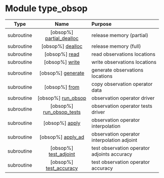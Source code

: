 # Module type_obsop

| Type | Name | Purpose |
| :--: | :--: | :---------- |
| subroutine | [obsop%] [partial_dealloc](https://github.com/benjaminmenetrier/bump/tree/master/src/type_obsop.F90#L69) | release memory (partial) |
| subroutine | [obsop%] [dealloc](https://github.com/benjaminmenetrier/bump/tree/master/src/type_obsop.F90#L86) | release memory (full) |
| subroutine | [obsop%] [read](https://github.com/benjaminmenetrier/bump/tree/master/src/type_obsop.F90#L105) | read observations locations |
| subroutine | [obsop%] [write](https://github.com/benjaminmenetrier/bump/tree/master/src/type_obsop.F90#L143) | write observations locations |
| subroutine | [obsop%] [generate](https://github.com/benjaminmenetrier/bump/tree/master/src/type_obsop.F90#L186) | generate observations locations |
| subroutine | [obsop%] [from](https://github.com/benjaminmenetrier/bump/tree/master/src/type_obsop.F90#L292) | copy observation operator data |
| subroutine | [obsop%] [run_obsop](https://github.com/benjaminmenetrier/bump/tree/master/src/type_obsop.F90#L324) | observation operator driver |
| subroutine | [obsop%] [run_obsop_tests](https://github.com/benjaminmenetrier/bump/tree/master/src/type_obsop.F90#L724) | observation operator tests driver |
| subroutine | [obsop%] [apply](https://github.com/benjaminmenetrier/bump/tree/master/src/type_obsop.F90#L756) | observation operator interpolation |
| subroutine | [obsop%] [apply_ad](https://github.com/benjaminmenetrier/bump/tree/master/src/type_obsop.F90#L789) | observation operator interpolation adjoint |
| subroutine | [obsop%] [test_adjoint](https://github.com/benjaminmenetrier/bump/tree/master/src/type_obsop.F90#L825) | test observation operator adjoints accuracy |
| subroutine | [obsop%] [test_accuracy](https://github.com/benjaminmenetrier/bump/tree/master/src/type_obsop.F90#L868) | test observation operator accuracy |
